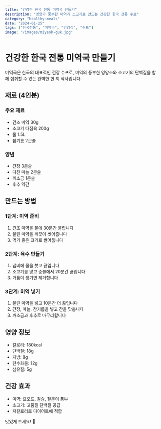 ```yaml
---
title: "건강한 한국 전통 미역국 만들기"
description: "영양가 풍부한 미역과 소고기로 만드는 건강한 한국 전통 수프"
category: "healthy-meals"
date: "2024-01-25"
tags: ["한국전통", "미역국", "건강식", "수프"]
image: "/images/miyeok-guk.jpg"
---
```


# 건강한 한국 전통 미역국 만들기

미역국은 한국의 대표적인 건강 수프로, 미역의 풍부한 영양소와 소고기의 단백질을 함께 섭취할 수 있는 완벽한 한 끼 식사입니다.

## 재료 (4인분)

### 주요 재료
- 건조 미역 30g
- 소고기 다짐육 200g
- 물 1.5L
- 참기름 2큰술

### 양념
- 간장 3큰술
- 다진 마늘 2큰술
- 깨소금 1큰술
- 후추 약간

## 만드는 방법

### 1단계: 미역 준비
1. 건조 미역을 물에 30분간 불립니다
2. 불린 미역을 깨끗이 씻어줍니다
3. 먹기 좋은 크기로 썰어둡니다

### 2단계: 육수 만들기
1. 냄비에 물을 붓고 끓입니다
2. 소고기를 넣고 중불에서 20분간 끓입니다
3. 거품이 생기면 제거합니다

### 3단계: 미역 넣기
1. 불린 미역을 넣고 10분간 더 끓입니다
2. 간장, 마늘, 참기름을 넣고 간을 맞춥니다
3. 깨소금과 후추로 마무리합니다

## 영양 정보

- 칼로리: 180kcal
- 단백질: 18g
- 지방: 8g
- 탄수화물: 12g
- 섬유질: 5g

## 건강 효과

- 미역: 요오드, 칼슘, 철분이 풍부
- 소고기: 고품질 단백질 공급
- 저칼로리로 다이어트에 적합

맛있게 드세요! 🍲 